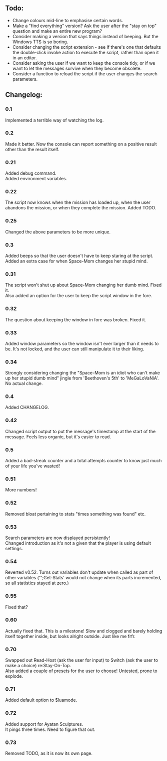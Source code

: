 ## Todo:
* Change colours mid-line to emphasise certain words.  
* Make a "find everything" version? Ask the user after the "stay on top" question and make an entire new program?  
* Consider making a version that says things instead of beeping. But the Windows TTS is so boring.  
* Consider changing the script extension - see if there's one that defaults the double-click invoke action to execute the script, rather than open it in an editor.  
* Consider asking the user if we want to keep the console tidy, or if we want to let the messages survive when they become obsolete.  
* Consider a function to reload the script if the user changes the search parameters.  

## Changelog:
### 0.1  
  Implemented a terrible way of watching the log.  
### 0.2  
  Made it better. Now the console can report something on a positive result other than the result itself.  
### 0.21  
  Added debug command.  
  Added environment variables.  
### 0.22  
  The script now knows when the mission has loaded up, when the user abandons the mission, or when they complete the mission. Added TODO.  
### 0.25  
  Changed the above parameters to be more unique.  
### 0.3  
  Added beeps so that the user doesn't have to keep staring at the script.  
  Added an extra case for when Space-Mom changes her stupid mind.  
### 0.31  
  The script won't shut up about Space-Mom changing her dumb mind. Fixed it.  
  Also added an option for the user to keep the script window in the fore.  
### 0.32  
  The question about keeping the window in fore was broken. Fixed it.  
### 0.33  
  Added window parameters so the window isn't ever larger than it needs to be. It's not locked, and the user can still manipulate it to their liking.  
### 0.34  
  Strongly considering changing the "Space-Mom is an idiot who can't make up her stupid dumb mind" jingle from 'Beethoven's 5th' to 'MeGaLoVaNiA'.  
  No actual change.  
### 0.4  
  Added CHANGELOG.  
### 0.42  
  Changed script output to put the message's timestamp at the start of the message. Feels less organic, but it's easier to read.  
### 0.5  
  Added a bad-streak counter and a total attempts counter to know just much of your life you've wasted!  
### 0.51  
  More numbers!  
### 0.52  
  Removed bloat pertaining to stats "times something was found" etc.  
### 0.53  
  Search parameters are now displayed persistently!  
  Changed introduction as it's not a given that the player is using default settings.  
### 0.54  
  Reverted v0.52. Turns out variables don't update when called as part of other variables ('";Get-Stats' would not change when its parts incremented, so all statistics stayed at zero.)  
### 0.55  
  Fixed that?  
### 0.60  
  Actually fixed that. This is a milestone! Slow and clogged and barely holding itself together inside, but looks alright outside. Just like me frfr.  
### 0.70  
  Swapped out Read-Host (ask the user for input) to Switch (ask the user to make a choice) re:Stay-On-Top.  
  Also added a couple of presets for the user to choose! Untested, prone to explode.  
### 0.71  
  Added default option to $luamode.  
### 0.72  
  Added support for Ayatan Sculptures.  
    It pings three times. Need to figure that out.  
### 0.73
  Removed TODO, as it is now its own page.  
